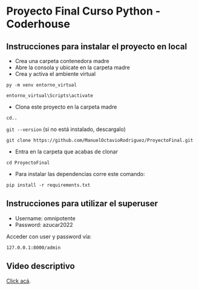 # Proyecto Final Curso Python - Coderhouse

## Instrucciones para instalar el proyecto en local

* Crea una carpeta contenedora madre
* Abre la consola y ubicate en la carpeta madre
* Crea y activa el ambiente virtual

`py -m venv entorno_virtual`

`entorno_virtual\Scripts\activate`

* Clona este proyecto en la carpeta madre

`cd..`

`git --version` (si no está instalado, descargalo)

`git clone https://github.com/ManuelOctavioRodriguez/ProyectoFinal.git`

* Entra en la carpeta que acabas de clonar

`cd ProyectoFinal`

* Para instalar las dependencias corre este comando:

`pip install -r requirements.txt`

## Instrucciones para utilizar el superuser

- Username: omnipotente
- Password: azucar2022

Acceder con user y password vía:

`127.0.0.1:8000/admin`

## Video descriptivo

[Click acá](https://www.awesomescreenshot.com/video/17662266?key=477a6ee77ddb4b735760ab788a9384e2).

